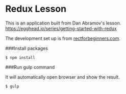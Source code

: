 Redux Lesson
===========================

This is an application built from Dan Abramov's lesson.
https://egghead.io/series/getting-started-with-redux

The development set up is from [rectforbeginners.com](reactforbeginners.com).

###Install packages

```
$ npm install
```

###Run gulp command

It will automatically open browser and show the result.

```
$ gulp
```
